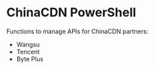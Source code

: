# ChinaCDN PowerShell

Functions to manage APIs for ChinaCDN partners:

- Wangsu
- Tencent
- Byte Plus